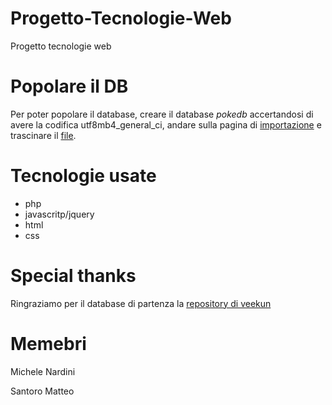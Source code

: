 # Progetto-Tecnologie-Web
Progetto tecnologie web

# Popolare il DB 
Per poter popolare il database, creare il database _pokedb_ accertandosi di avere la codifica utf8mb4_general_ci, andare sulla pagina di [importazione](https://localhost/phpmyadmin/index.php?route=/database/import&db=pokedb) e trascinare il [file](resources/pokeDump.sql).

# Tecnologie usate 
 - php
 - javascritp/jquery
 - html
 - css 

# Special thanks 

Ringraziamo per il database di partenza la [repository di veekun](https://github.com/veekun/pokedex)

# Memebri 

Michele Nardini

Santoro Matteo